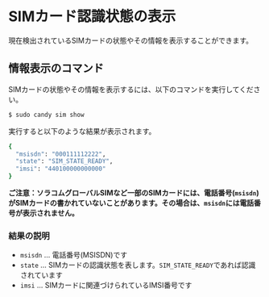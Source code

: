 <!-- toc -->

# SIMカード認識状態の表示

現在検出されているSIMカードの状態やその情報を表示することができます。

## 情報表示のコマンド

SIMカードの状態やその情報を表示するには、以下のコマンドを実行してください。

```bash
$ sudo candy sim show
```

実行すると以下のような結果が表示されます。

```bash
{
  "msisdn": "000111112222",
  "state": "SIM_STATE_READY",
  "imsi": "440100000000000"
}
```

**ご注意：ソラコムグローバルSIMなど一部のSIMカードには、電話番号(`msisdn`)がSIMカードの書かれていないことがあります。その場合は、`msisdn`には電話番号が表示されません。**

### 結果の説明

- `msisdn` ... 電話番号(MSISDN)です
- `state` ... SIMカードの認識状態を表します。`SIM_STATE_READY`であれば認識されています
- `imsi` ... SIMカードに関連づけられているIMSI番号です
